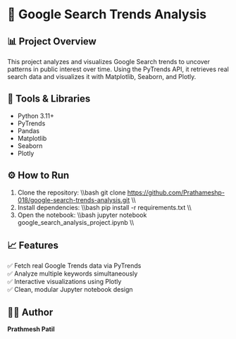 ﻿# 🧠 Google Search Trends Analysis

## 📊 Project Overview
This project analyzes and visualizes Google Search trends to uncover patterns in public interest over time.
Using the PyTrends API, it retrieves real search data and visualizes it with Matplotlib, Seaborn, and Plotly.

## 🧰 Tools & Libraries
- Python 3.11+
- PyTrends
- Pandas
- Matplotlib
- Seaborn
- Plotly

## ⚙️ How to Run
1. Clone the repository:
   \\\bash
   git clone https://github.com/Prathameshp-018/google-search-trends-analysis.git
   \\\
2. Install dependencies:
   \\\bash
   pip install -r requirements.txt
   \\\
3. Open the notebook:
   \\\bash
   jupyter notebook google_search_analysis_project.ipynb
   \\\

## 📈 Features
✅ Fetch real Google Trends data via PyTrends  
✅ Analyze multiple keywords simultaneously  
✅ Interactive visualizations using Plotly  
✅ Clean, modular Jupyter notebook design  

## 👨‍💻 Author
**Prathmesh Patil**



